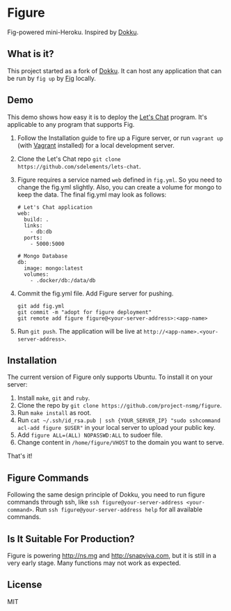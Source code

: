 # Figure

Fig-powered mini-Heroku. Inspired by [Dokku](https://github.com/progrium/dokku).

## What is it?

This project started as a fork of [Dokku](https://github.com/progrium/dokku). It can host any application that can be run by `fig up` by [Fig](https://github.com/docker/fig) locally.

## Demo

This demo shows how easy it is to deploy the [Let's Chat](https://github.com/sdelements/lets-chat) program. It's applicable to any program that supports Fig.

1. Follow the Installation guide to fire up a Figure server, or run `vagrant up` (with [Vagrant](https://www.vagrantup.com/) installed) for a local development server.
2. Clone the Let's Chat repo `git clone https://github.com/sdelements/lets-chat`.
3. Figure requires a service named `web` defined in `fig.yml`. So you need to change the fig.yml slightly. Also, you can create a volume for mongo to keep the data. The final fig.yml may look as follows:

    ```
    # Let's Chat application
    web:
      build: .
      links:
        - db:db
      ports:
        - 5000:5000

    # Mongo Database
    db:
      image: mongo:latest
      volumes:
        - .docker/db:/data/db
    ```

4. Commit the fig.yml file. Add Figure server for pushing.

    ```
    git add fig.yml
    git commit -m "adopt for figure deployment"
    git remote add figure figure@<your-server-address>:<app-name>
    ```

5. Run `git push`. The application will be live at `http://<app-name>.<your-server-address>`.

## Installation

The current version of Figure only supports Ubuntu. To install it on your server:

1. Install `make`, `git` and `ruby`.
2. Clone the repo by `git clone https://github.com/project-nsmg/figure`.
3. Run `make install` as root.
4. Run `cat ~/.ssh/id_rsa.pub | ssh {YOUR_SERVER_IP} "sudo sshcommand acl-add figure $USER"` in your local server to upload your public key.
5. Add `figure ALL=(ALL) NOPASSWD:ALL` to sudoer file.
6. Change content in `/home/figure/VHOST` to the domain you want to serve.

That's it!

## Figure Commands

Following the same design principle of Dokku, you need to run figure commands through ssh, like `ssh figure@your-server-address <your-command>`. Run `ssh figure@your-server-address help` for all available commands.

## Is It Suitable For Production?

Figure is powering http://ns.mg and http://snapviva.com, but it is still in a very early stage. Many functions may not work as expected.

## License

MIT
